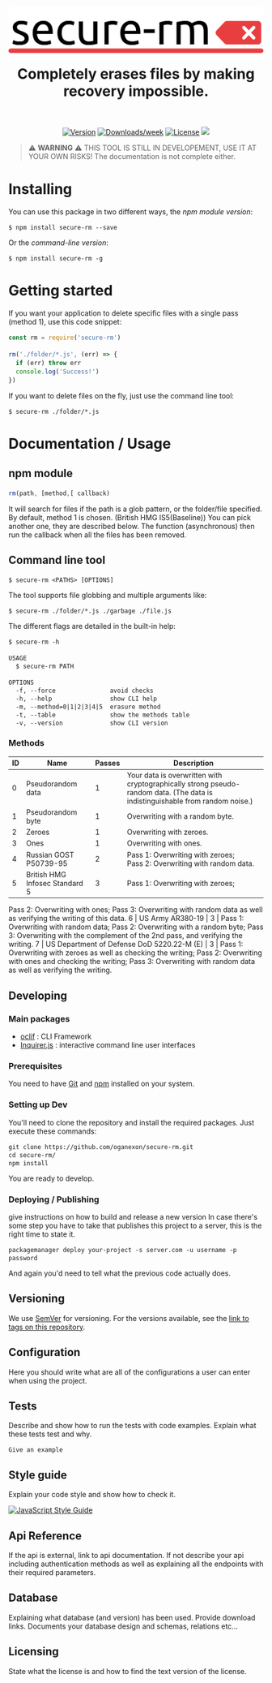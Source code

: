 <h1 align="center">
  <img src="./assets/secure-rm.png" alt="Logo of the project">
  <br>
  Completely erases files by making recovery impossible.
  <br>
  <br>
</h1>

<p align="center">
  <a href="https://travis-ci.org/standard/standard"><img src="https://img.shields.io/npm/v/secure-rm.svg" alt="Version"></a>
  <a href="https://www.npmjs.com/package/standard"><img src="https://img.shields.io/npm/dw/secure-rm.svg" alt="Downloads/week"></a>
  <a href="https://www.npmjs.com/package/eslint-config-standard"><img src="https://img.shields.io/npm/l/secure-rm.svg" alt="License"></a>
  <img src="https://img.shields.io/badge/status-STILL_IN_BETA-red.svg">
</p>

> :warning: **WARNING** :warning: THIS TOOL IS STILL IN DEVELOPEMENT, USE IT AT YOUR OWN RISKS!
> The documentation is not complete either.

# Installing

You can use this package in two different ways, the _npm module version_:

```shell
$ npm install secure-rm --save
```

Or the _command-line version_:

```shell
$ npm install secure-rm -g
```

# Getting started

If you want your application to delete specific files with a single pass (method 1), use this code snippet:
```javascript
const rm = require('secure-rm')

rm('./folder/*.js', (err) => {
  if (err) throw err
  console.log('Success!')
})
```

If you want to delete files on the fly, just use the command line tool:
```shell
$ secure-rm ./folder/*.js
```

# Documentation / Usage

## npm module 

```javascript
rm(path, [method,[ callback)
```
It will search for files if the path is a glob pattern, or the folder/file specified.
By default, method 1 is chosen. (British HMG IS5(Baseline))
You can pick another one, they are described below.
The function (asynchronous) then run the callback when all the files has been removed.

## Command line tool

```shell
$ secure-rm <PATHS> [OPTIONS]
```
The tool supports file globbing and multiple arguments like:
```shell
$ secure-rm ./folder/*.js ./garbage ./file.js
```
The different flags are detailed in the built-in help:
```shell
$ secure-rm -h

USAGE
  $ secure-rm PATH

OPTIONS
  -f, --force               avoid checks
  -h, --help                show CLI help
  -m, --method=0|1|2|3|4|5  erasure method
  -t, --table               show the methods table
  -v, --version             show CLI version
```

### Methods

ID | Name | Passes | Description
-- | ---- | ------ | -----------
 0 | Pseudorandom data | 1 | Your data is overwritten with cryptographically strong pseudo-random data. (The data is indistinguishable from random noise.)
 1 | Pseudorandom byte | 1 | Overwriting with a random byte.
 2 | Zeroes | 1 | Overwriting with zeroes.
 3 | Ones | 1 | Overwriting with ones.
 4 | Russian GOST P50739-95 | 2 | Pass 1: Overwriting with zeroes; <br>Pass 2: Overwriting with random data.
 5 | British HMG Infosec Standard 5 | 3 | Pass 1: Overwriting with zeroes;
Pass 2: Overwriting with ones;
Pass 3: Overwriting with random data as well as verifying the writing of this data.
 6 | US Army AR380-19 | 3 | Pass 1: Overwriting with random data;
Pass 2: Overwriting with a random byte;
Pass 3: Overwriting with the complement of the 2nd pass, and verifying the writing.
 7 | US Department of Defense DoD 5220.22-M (E) | 3 | Pass 1: Overwriting with zeroes as well as checking the writing;
Pass 2: Overwriting with ones and checking the writing;
Pass 3: Overwriting with random data as well as verifying the writing.

## Developing

### Main packages
* [oclif](https://github.com/oclif/oclif) : CLI Framework
* [Inquirer.js](https://github.com/SBoudrias/Inquirer.js) : interactive command line user interfaces

### Prerequisites
You need to have [Git](https://git-scm.com/downloads) and [npm](https://www.npmjs.com/get-npm) installed on your system.

### Setting up Dev
You'll need to clone the repository and install the required packages.
Just execute these commands:

```shell
git clone https://github.com/oganexon/secure-rm.git
cd secure-rm/
npm install
```
You are ready to develop.

### Deploying / Publishing
give instructions on how to build and release a new version
In case there's some step you have to take that publishes this project to a
server, this is the right time to state it.

```shell
packagemanager deploy your-project -s server.com -u username -p password
```

And again you'd need to tell what the previous code actually does.

## Versioning

We use [SemVer](http://semver.org/) for versioning. For the versions available, see the [link to tags on this repository](/tags).


## Configuration

Here you should write what are all of the configurations a user can enter when
using the project.

## Tests

Describe and show how to run the tests with code examples.
Explain what these tests test and why.

```shell
Give an example
```

## Style guide

Explain your code style and show how to check it.

[![JavaScript Style Guide](https://cdn.rawgit.com/standard/standard/master/badge.svg)](https://github.com/standard/standard)

## Api Reference

If the api is external, link to api documentation. If not describe your api including authentication methods as well as explaining all the endpoints with their required parameters.


## Database

Explaining what database (and version) has been used. Provide download links.
Documents your database design and schemas, relations etc... 

## Licensing

State what the license is and how to find the text version of the license.


